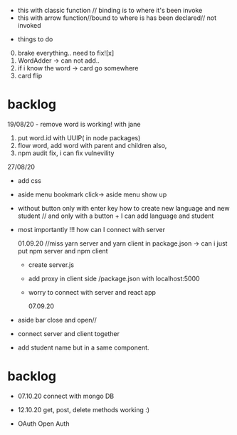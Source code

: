 - this with classic function // binding is to where it's been invoke
- this with arrow function//bound to where is has been declared// not invoked

* things to do

0. brake everything.. need to fix![x]
1. WordAdder -> can not add..
2. if i know the word -> card go somewhere
3. card flip

# backlog

19/08/20 - remove word is working! with jane

1. put word.id with UUIP( in node packages)
2. flow word, add word with parent and children
   also,
3. npm audit fix, i can fix vulnevility

27/08/20

- add css
- aside menu bookmark click-> aside menu show up
- without button only with enter key how to create new language and new student // and only with a button + I can add language and student
- most importantly !!! how can I connect with server

  01.09.20
  //miss yarn server and yarn client in package.json
  -> can i just put npm server and npm client

  - create server.js
  - add proxy in client side /package.json with localhost:5000
  - worry to connect with server and react app

    07.09.20

- aside bar close and open//
- connect server and client together
- add student name but in a same component.

# backlog

- 07.10.20 connect with mongo DB

- 12.10.20 get, post, delete methods working :)

- OAuth
  Open Auth
